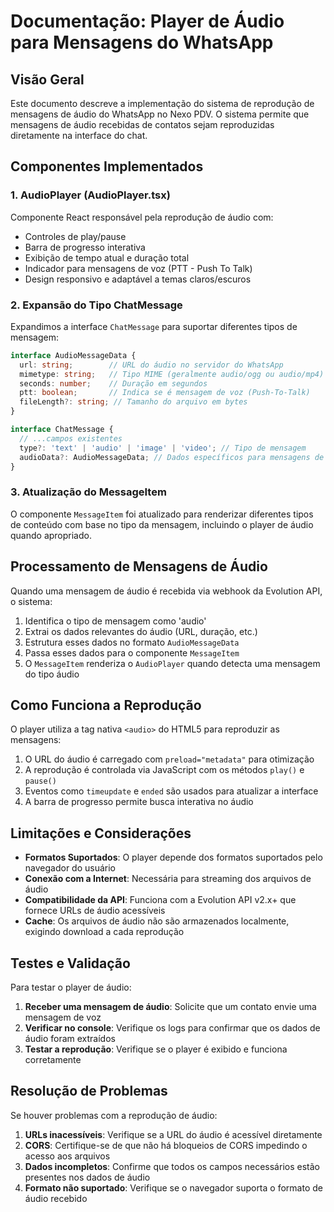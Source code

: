 # Documentação: Player de Áudio para Mensagens do WhatsApp

## Visão Geral

Este documento descreve a implementação do sistema de reprodução de mensagens de áudio do WhatsApp no Nexo PDV. O sistema permite que mensagens de áudio recebidas de contatos sejam reproduzidas diretamente na interface do chat.

## Componentes Implementados

### 1. AudioPlayer (AudioPlayer.tsx)

Componente React responsável pela reprodução de áudio com:
- Controles de play/pause
- Barra de progresso interativa 
- Exibição de tempo atual e duração total
- Indicador para mensagens de voz (PTT - Push To Talk)
- Design responsivo e adaptável a temas claros/escuros

### 2. Expansão do Tipo ChatMessage

Expandimos a interface `ChatMessage` para suportar diferentes tipos de mensagem:

```typescript
interface AudioMessageData {
  url: string;        // URL do áudio no servidor do WhatsApp
  mimetype: string;   // Tipo MIME (geralmente audio/ogg ou audio/mp4)
  seconds: number;    // Duração em segundos
  ptt: boolean;       // Indica se é mensagem de voz (Push-To-Talk)
  fileLength?: string; // Tamanho do arquivo em bytes
}

interface ChatMessage {
  // ...campos existentes
  type?: 'text' | 'audio' | 'image' | 'video'; // Tipo de mensagem
  audioData?: AudioMessageData; // Dados específicos para mensagens de áudio
}
```

### 3. Atualização do MessageItem

O componente `MessageItem` foi atualizado para renderizar diferentes tipos de conteúdo com base no tipo da mensagem, incluindo o player de áudio quando apropriado.

## Processamento de Mensagens de Áudio

Quando uma mensagem de áudio é recebida via webhook da Evolution API, o sistema:

1. Identifica o tipo de mensagem como 'audio'
2. Extrai os dados relevantes do áudio (URL, duração, etc.)
3. Estrutura esses dados no formato `AudioMessageData`
4. Passa esses dados para o componente `MessageItem`
5. O `MessageItem` renderiza o `AudioPlayer` quando detecta uma mensagem do tipo áudio

## Como Funciona a Reprodução

O player utiliza a tag nativa `<audio>` do HTML5 para reproduzir as mensagens:

1. O URL do áudio é carregado com `preload="metadata"` para otimização
2. A reprodução é controlada via JavaScript com os métodos `play()` e `pause()`
3. Eventos como `timeupdate` e `ended` são usados para atualizar a interface
4. A barra de progresso permite busca interativa no áudio

## Limitações e Considerações

- **Formatos Suportados**: O player depende dos formatos suportados pelo navegador do usuário
- **Conexão com a Internet**: Necessária para streaming dos arquivos de áudio
- **Compatibilidade da API**: Funciona com a Evolution API v2.x+ que fornece URLs de áudio acessíveis
- **Cache**: Os arquivos de áudio não são armazenados localmente, exigindo download a cada reprodução

## Testes e Validação

Para testar o player de áudio:

1. **Receber uma mensagem de áudio**: Solicite que um contato envie uma mensagem de voz
2. **Verificar no console**: Verifique os logs para confirmar que os dados de áudio foram extraídos
3. **Testar a reprodução**: Verifique se o player é exibido e funciona corretamente

## Resolução de Problemas

Se houver problemas com a reprodução de áudio:

1. **URLs inacessíveis**: Verifique se a URL do áudio é acessível diretamente
2. **CORS**: Certifique-se de que não há bloqueios de CORS impedindo o acesso aos arquivos
3. **Dados incompletos**: Confirme que todos os campos necessários estão presentes nos dados de áudio
4. **Formato não suportado**: Verifique se o navegador suporta o formato de áudio recebido
